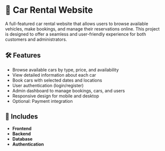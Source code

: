 # 🚗 Car Rental Website

A full-featured car rental website that allows users to browse available vehicles, make bookings, and manage their reservations online. This project is designed to offer a seamless and user-friendly experience for both customers and administrators.

## 🛠️ Features

- Browse available cars by type, price, and availability
- View detailed information about each car
- Book cars with selected dates and locations
- User authentication (login/register)
- Admin dashboard to manage bookings, cars, and users
- Responsive design for mobile and desktop
- Optional: Payment integration

## 🚀 Includes

- **Frontend**
- **Backend**
- **Database**
- **Authentication**
